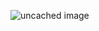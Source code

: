 ![uncached image](http://www.plantuml.com/plantuml/proxy?cache=no&src=https://raw.githubusercontent.com/MinElmir/MVP/refs/heads/master/test_delet.puml)
